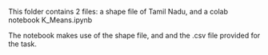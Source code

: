 This folder contains 2 files: a shape file of Tamil Nadu, and a colab notebook K_Means.ipynb

The notebook makes use of the shape file, and and the .csv file provided for the task.
